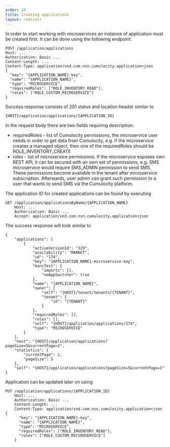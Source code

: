 ```yaml
---
order: 10
title: Creating applications
layout: redirect
---
```


In order to start working with microservices an instance of application must be created first. It can be done using the following endpoint:

    POST /application/applications
    Host: ...
    Authorization: Basic ...
    Content-Length: ...
    Content-Type: application/vnd.com.nsn.cumulocity.application+json
    {
      "key": "{APPLICATION_NAME}-key",
      "name": "{APPLICATION_NAME}",
      "type": "MICROSERVICE",
      "requiredRoles": ["ROLE_INVENTORY_READ"],
      "roles": ["ROLE_CUSTOM_MICROSERVICE"]
    }

Success response consists of 201 status and location header similar to

    {HOST}/application/applications/{APPLICATION_ID}
    
In the request body there are two fields requiring description:

* requiredRoles - list of Cumulocity permissions, the microservice user needs in order to get data from Cumulocity, e.g. if the microservice creates a managed object, then one of the requiredRoles should be ROLE_INVENTORY_CREATE
* roles - list of microservice permissions. If the microservice exposes own REST API, it can be secured with an own set of permissions, e.g. SMS microservice would require SMS_ADMIN permission to send SMS. These permissions become available in the tenant after microservice subscription. Afterwards, user admin can grant such permission to a user that wants to send SMS via the Cumulocity platform.

    
The application ID for created applications can be found by executing
    
    GET /application/applicationsByName/{APPLICATION_NAME}
        Host: ...
        Authorization: Basic ...
        Accept: application/vnd.com.nsn.cumulocity.application+json
    
The success response will look similar to

    {
        "applications": [
            {
                "activeVersionId": "329",
                "availability": "MARKET",
                "id": "174",
                "key": "{APPLICATION_NAME}-microservice-key",
                "manifest": {
                    "imports": [],
                    "noAppSwitcher": true
                },
                "name": "{APPLICATION_NAME}",
                "owner": {
                    "self": "{HOST}/tenant/tenants/{TENANT}",
                    "tenant": {
                        "id": "{TENANT}"
                    }
                },
                "requiredRoles": [],
                "roles": [],
                "self": "{HOST}/application/applications/174",
                "type": "MICROSERVICE"
            }
        ],
        "next": "{HOST}/application/applications?pageSize=5&currentPage=2",
        "statistics": {
            "currentPage": 1,
            "pageSize": 5
        },
        "self": "{HOST}/application/applications?pageSize=5&currentPage=1"
    }

Application can be updated later on using

    PUT /application/applications/{APPLICATION_ID}
        Host: ...
        Authorization: Basic ...
        Content-Length: ...
        Content-Type: application/vnd.com.nsn.cumulocity.application+json
    {
          "key": "{APPLICATION_NAME}-key",
          "name": "{APPLICATION_NAME}",
          "type": "MICROSERVICE",
          "requiredRoles": ["ROLE_INVENTORY_READ"],
          "roles": ["ROLE_CUSTOM_MICSROSERVICE"]
        }